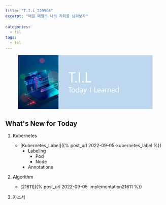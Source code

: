 ```yaml
---
title: "T.I.L_220905"
excerpt: "매일 매일의 나의 자취를 남겨보자"

categories:
  - til
tags:
  - til
---
```

<figure>
    <img src="/assets/images/til_image.png">
</figure>

## What's New for Today   
1. Kubernetes
    - [Kubernetes_Label]({% post_url 2022-09-05-kubernetes_label %})
        - Labeling
            - Pod
            - Node
        - Annotations

2. Algorithm
    - [21611]({% post_url 2022-09-05-implementation21611 %})

3. 자소서



  




